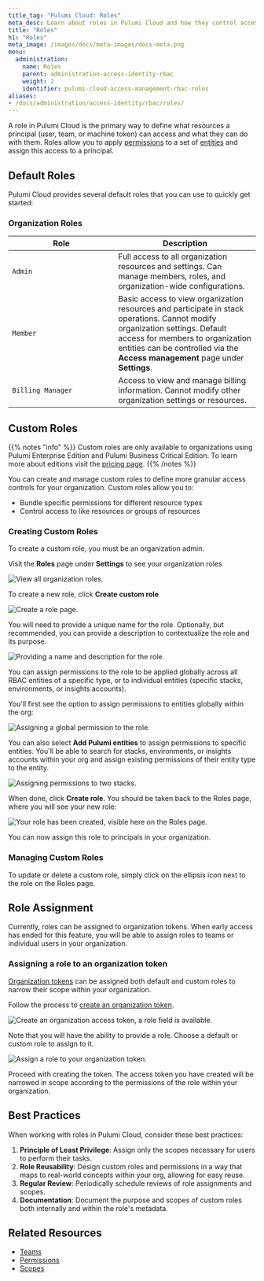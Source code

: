 ```yaml
---
title_tag: "Pulumi Cloud: Roles"
meta_desc: Learn about roles in Pulumi Cloud and how they control access to resources
title: "Roles"
h1: "Roles"
meta_image: /images/docs/meta-images/docs-meta.png
menu:
  administration:
    name: Roles
    parent: administration-access-identity-rbac
    weight: 2
    identifier: pulumi-cloud-access-management-rbac-roles
aliases:
- /docs/administration/access-identity/rbac/roles/
---
```


A role in Pulumi Cloud is the primary way to define what resources a principal (user, team, or machine token) can access and what they can do with them. Roles allow you to apply [permissions](../permissions) to a set of [entities](../permissions#entities) and assign this access to a principal.

## Default Roles

Pulumi Cloud provides several default roles that you can use to quickly get started:

### Organization Roles

| <div style="width: 200px;">Role</div>| Description |
|------|-------------|
| `Admin` | Full access to all organization resources and settings. Can manage members, roles, and organization-wide configurations.</div> |
| `Member` | Basic access to view organization resources and participate in stack operations. Cannot modify organization settings. Default access for members to organization entities can be controlled via the **Access management** page under **Settings**.</div> |
| `Billing Manager` | Access to view and manage billing information. Cannot modify other organization settings or resources.</div> |

## Custom Roles

{{% notes "info" %}}
Custom roles are only available to organizations using Pulumi Enterprise Edition and Pulumi Business Critical Edition.
To learn more about editions visit the [pricing page](/pricing/).
{{% /notes %}}

You can create and manage custom roles to define more granular access controls for your organization. Custom roles allow you to:

- Bundle specific permissions for different resource types
- Control access to like resources or groups of resources

### Creating Custom Roles

To create a custom role, you must be an organization admin.

Visit the **Roles** page under **Settings** to see your organization roles

![View all organization roles](/docs/administration/access-identity/rbac/1-create-role.png).

To create a new role, click **Create custom role**

![Create a role page](/docs/administration/access-identity/rbac/2-create-role.png).

You will need to provide a unique name for the role. Optionally, but recommended, you can provide a description to contextualize the role and its purpose.

![Providing a name and description for the role](/docs/administration/access-identity/rbac/3-create-role.png).

You can assign permissions to the role to be applied globally across all RBAC entities of a specific type, or to individual entities (specific stacks, environments, or insights accounts).

You'll first see the option to assign permissions to entities globally within the org:

![Assigning a global permission to the role](/docs/administration/access-identity/rbac/4-create-role.png).

You can also select **Add Pulumi entities** to assign permissions to specific entities. You'll be able to search for stacks, environments, or insights accounts within your org and assign existing permissions of their entity type to the entity.

![Assigning permissions to two stacks](/docs/administration/access-identity/rbac/5-create-role.png).

When done, click **Create role**. You should be taken back to the Roles page, where you will see your new role:

![Your role has been created, visible here on the Roles page](/docs/administration/access-identity/rbac/6-create-role.png).

You can now assign this role to principals in your organization.

### Managing Custom Roles

To update or delete a custom role, simply click on the ellipsis icon next to the role on the Roles page.

## Role Assignment

Currently, roles can be assigned to organization tokens. When early access has ended for this feature, you will be able to assign roles to teams or individual users in your organization.

### Assigning a role to an organization token

[Organization tokens](/docs/administration/access-identity/access-tokens/#organization-access-tokens) can be assigned both default and custom roles to narrow their scope within your organization.

Follow the process to [create an organization token](/docs/administration/access-identity/access-tokens/#creating-an-organization-access-token).

![Create an organization access token, a role field is available](/docs/administration/access-identity/rbac/1-create-token-role.png).

Note that you will have the ability to provide a role. Choose a default or custom role to assign to it.

![Assign a role to your organization token](/docs/administration/access-identity/rbac/2-create-token-role.png).

Proceed with creating the token. The access token you have created will be narrowed in scope according to the permissions of the role within your organization.

## Best Practices

When working with roles in Pulumi Cloud, consider these best practices:

1. **Principle of Least Privilege**: Assign only the scopes necessary for users to perform their tasks.
2. **Role Reusability**: Design custom roles and permissions in a way that maps to real-world concepts within your org, allowing for easy reuse.
3. **Regular Review**: Periodically schedule reviews of role assignments and scopes.
4. **Documentation**: Document the purpose and scopes of custom roles both internally and within the role's metadata.

## Related Resources

- [Teams](/docs/administration/access-identity/rbac/teams)
- [Permissions](/docs/administration/access-identity/rbac/permissions)
- [Scopes](/docs/administration/access-identity/rbac/scopes)
